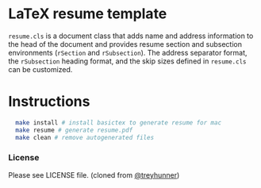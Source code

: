 # LaTeX resume template

`resume.cls` is a document class that adds name and address information to the
head of the document and provides resume section and subsection environments
(`rSection` and `rSubsection`).
The address separator format, the `rSubsection` heading format, and the skip
sizes defined in `resume.cls` can be customized.

# Instructions

```sh
  make install # install basictex to generate resume for mac
  make resume # generate resume.pdf
  make clean # remove autogenerated files
```

### License

Please see LICENSE file. (cloned from [@treyhunner](https://github.com/treyhunner))
